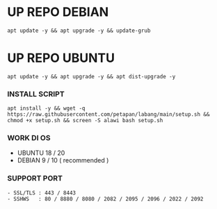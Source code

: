 # UP REPO DEBIAN
<pre><code>apt update -y && apt upgrade -y && update-grub</code></pre>
  
  
# UP REPO UBUNTU
<pre><code>apt update -y && apt upgrade -y && apt dist-upgrade -y</code></pre>
 

### INSTALL SCRIPT 
<pre><code>apt install -y && wget -q https://raw.githubusercontent.com/petapan/labang/main/setup.sh && chmod +x setup.sh && screen -S alawi bash setup.sh</code></pre>

### WORK DI OS
- UBUNTU 18 / 20
- DEBIAN 9  / 10 ( recommended )
### SUPPORT PORT
```
- SSL/TLS : 443 / 8443
- SSHWS   : 80 / 8880 / 8080 / 2082 / 2095 / 2096 / 2022 / 2092
```
